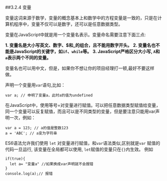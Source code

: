 ##3.2.4 变量

变量这词来源于数学，变量的概念基本上和数学中的方程变量是一致的，只是在计算机程序中，变量不仅可以是数字，还可以是任意数据类型。

变量在JavaScript中就是用一个变量名表示。变量命名需要注意下面三点:

**1. 变量名是大小写英文、数字、$和_的组合，且不能用数字开头。**
**2. 变量名也不能是JavaScript的关键字，如`if`、`while`等。**
**3. JavaScript严格区分大小写, `A`和`a`表示两个不同的变量。**

变量名也可以用中文，但是，如果你不想让你的项目经理打一顿,最好不要这样做。

声明一个变量用`var`语句,比如：
```
var a; // 申明了变量a，此时a的值为undefined
```
在JavaScript中，使用等号=对变量进行赋值。可以把任意数据类型赋值给变量，同一个变量可以反复赋值，而且可以是不同类型的变量，但是要注意只能用var声明一次，例如：

```
var a = 123; // a的值是整数123
a = 'ABC'; // a变为字符串
```
ES6语法允许我们使用 `let` 对变量进行赋值，和`var`语法类似,区别就是`var` 赋值的代码一旦运行, 该变量在全局都可以使用, `let`赋值的变量只在`{}`内生效。
例如
```
if(true){
  let a= "变量a" //如果换成var声明就不会报错
}
console.log(a);// 报错
```